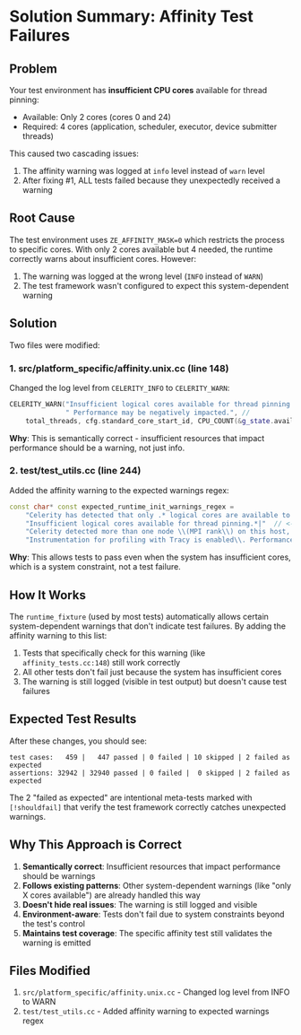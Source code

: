 # Solution Summary: Affinity Test Failures

## Problem

Your test environment has **insufficient CPU cores** available for thread pinning:
- Available: Only 2 cores (cores 0 and 24)
- Required: 4 cores (application, scheduler, executor, device submitter threads)

This caused two cascading issues:
1. The affinity warning was logged at `info` level instead of `warn` level
2. After fixing #1, ALL tests failed because they unexpectedly received a warning

## Root Cause

The test environment uses `ZE_AFFINITY_MASK=0` which restricts the process to specific cores. With only 2 cores available but 4 needed, the runtime correctly warns about insufficient cores. However:

1. The warning was logged at the wrong level (`INFO` instead of `WARN`)
2. The test framework wasn't configured to expect this system-dependent warning

## Solution

Two files were modified:

### 1. src/platform_specific/affinity.unix.cc (line 148)
Changed the log level from `CELERITY_INFO` to `CELERITY_WARN`:

```cpp
CELERITY_WARN("Insufficient logical cores available for thread pinning (required {} starting from {}, {} available), disabling pinning."
              " Performance may be negatively impacted.", //
    total_threads, cfg.standard_core_start_id, CPU_COUNT(&g_state.available_cores));
```

**Why**: This is semantically correct - insufficient resources that impact performance should be a warning, not just info.

### 2. test/test_utils.cc (line 244)
Added the affinity warning to the expected warnings regex:

```cpp
const char* const expected_runtime_init_warnings_regex = 
    "Celerity has detected that only .* logical cores are available to this process.*|"
    "Insufficient logical cores available for thread pinning.*|"  // <-- ADDED THIS LINE
    "Celerity detected more than one node \\(MPI rank\\) on this host, which is not recommended.*|"
    "Instrumentation for profiling with Tracy is enabled\\. Performance may be negatively impacted\\.|";
```

**Why**: This allows tests to pass even when the system has insufficient cores, which is a system constraint, not a test failure.

## How It Works

The `runtime_fixture` (used by most tests) automatically allows certain system-dependent warnings that don't indicate test failures. By adding the affinity warning to this list:

1. Tests that specifically check for this warning (like `affinity_tests.cc:148`) still work correctly
2. All other tests don't fail just because the system has insufficient cores
3. The warning is still logged (visible in test output) but doesn't cause test failures

## Expected Test Results

After these changes, you should see:
```
test cases:   459 |   447 passed | 0 failed | 10 skipped | 2 failed as expected
assertions: 32942 | 32940 passed | 0 failed |  0 skipped | 2 failed as expected
```

The 2 "failed as expected" are intentional meta-tests marked with `[!shouldfail]` that verify the test framework correctly catches unexpected warnings.

## Why This Approach is Correct

1. **Semantically correct**: Insufficient resources that impact performance should be warnings
2. **Follows existing patterns**: Other system-dependent warnings (like "only X cores available") are already handled this way
3. **Doesn't hide real issues**: The warning is still logged and visible
4. **Environment-aware**: Tests don't fail due to system constraints beyond the test's control
5. **Maintains test coverage**: The specific affinity test still validates the warning is emitted

## Files Modified

1. `src/platform_specific/affinity.unix.cc` - Changed log level from INFO to WARN
2. `test/test_utils.cc` - Added affinity warning to expected warnings regex
